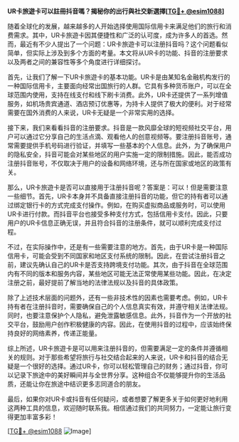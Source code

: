 **UR卡旅遊卡可以註冊抖音嗎？揭秘你的出行與社交新選擇[[TG💪+ @esim1088](https://t.me/s/esim1088)]**

随着全球化的发展，越来越多的人开始选择使用国际信用卡来满足他们的旅行和消费需求。其中，UR卡旅遊卡因其便捷性和广泛的认可度，成为许多人的首选。然而，最近有不少人提出了一个问题：UR卡旅遊卡可以注册抖音吗？这个问题看似简单，但实际上涉及到多个方面的考量。本文将从UR卡的功能、抖音的注册要求以及两者之间的兼容性等多个角度进行详细探讨。

首先，让我们了解一下UR卡旅遊卡的基本功能。UR卡是由某知名金融机构发行的一种国际信用卡，主要面向经常出国旅行的人群。它具有多种货币账户，可以在全球范围内使用，支持在线支付和线下刷卡消费。此外，UR卡还提供了一系列增值服务，如机场贵宾通道、酒店预订优惠等，为持卡人提供了极大的便利。对于经常需要在国外消费的人来说，UR卡无疑是一个非常实用的选择。

接下来，我们来看看抖音的注册要求。抖音是一款风靡全球的短视频社交平台，用户可以通过它分享自己的生活点滴、观看他人的创意视频等。要注册抖音账号，通常需要提供手机号码进行验证，并填写一些基本的个人信息。此外，为了确保用户的隐私安全，抖音可能会对某些地区的用户实施一定的限制措施。因此，能否成功注册抖音账号，不仅取决于用户的设备和网络环境，还与所在国家或地区的政策有关。

那么，UR卡旅遊卡是否可以直接用于注册抖音呢？答案是：可以！但是需要注意一些细节。首先，UR卡本身并不具备直接注册抖音的功能，但它的持有者可以通过绑定银行卡的方式完成支付操作。例如，在购买虚拟商品或服务时，可以使用UR卡进行付款。而抖音平台也接受多种支付方式，包括信用卡支付。因此，只要用户的UR卡信息正确无误，并且符合抖音的注册条件，就可以顺利完成支付过程。

不过，在实际操作中，还是有一些需要注意的地方。首先，由于UR卡是一种国际信用卡，可能会受到不同国家和地区支付系统的限制。因此，在尝试注册抖音之前，建议先确认自己的UR卡是否支持跨境支付功能。其次，由于抖音在全球范围内有不同的版本和服务内容，某些地区可能无法正常使用某些功能。因此，在决定注册之前，最好提前了解当地的法律法规以及抖音的具体政策。

除了上述技术层面的问题外，还有一些非技术性的因素也需要考虑。例如，UR卡持有者在注册抖音时，需要确保自己的个人信息真实有效，并遵守相关法律法规。同时，也要注意保护个人隐私，避免泄露敏感信息。此外，抖音作为一个开放的社交平台，鼓励用户创作积极健康的内容。因此，在使用抖音的过程中，应该始终保持良好的网络素养，传递正能量。

综上所述，UR卡旅遊卡是可以用来注册抖音的，但需要满足一定的条件并遵循相关的规则。对于那些希望将旅行与社交结合起来的人来说，UR卡和抖音的结合无疑是一个很好的选择。通过UR卡，你可以轻松管理自己的财务；通过抖音，你可以记录下旅途中的美好瞬间并与全世界分享。这种组合不仅能够提升你的生活品质，还能让你在旅途中结识更多志同道合的朋友。

最后，如果你对UR卡或抖音有任何疑问，或者想要了解更多关于如何更好地利用这两种工具的信息，欢迎随时联系我。相信通过我们的共同努力，一定能让旅行变得更加丰富多彩！

[[TG💪+ @esim1088](https://t.me/s/esim1088) ![Image](https://i.postimg.cc/4NQfJmqS/Snipaste-2025-05-13-00-14-12.png)]